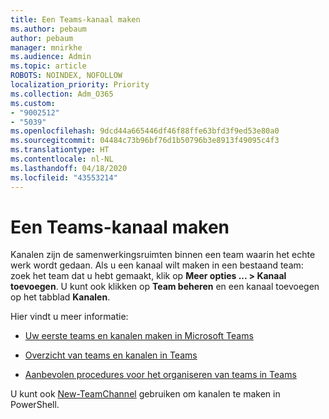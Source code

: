 ```yaml
---
title: Een Teams-kanaal maken
ms.author: pebaum
author: pebaum
manager: mnirkhe
ms.audience: Admin
ms.topic: article
ROBOTS: NOINDEX, NOFOLLOW
localization_priority: Priority
ms.collection: Adm_O365
ms.custom:
- "9002512"
- "5039"
ms.openlocfilehash: 9dcd44a665446df46f88ffe63bfd3f9ed53e80a0
ms.sourcegitcommit: 04484c73b96bf76d1b50796b3e8913f49095c4f3
ms.translationtype: HT
ms.contentlocale: nl-NL
ms.lasthandoff: 04/18/2020
ms.locfileid: "43553214"
---
```

# <a name="create-a-teams-channel"></a>Een Teams-kanaal maken

Kanalen zijn de samenwerkingsruimten binnen een team waarin het echte werk wordt gedaan. Als u een kanaal wilt maken in een bestaand team: zoek het team dat u hebt gemaakt, klik op **Meer opties ... > Kanaal toevoegen**. U kunt ook klikken op **Team beheren** en een kanaal toevoegen op het tabblad **Kanalen**.

Hier vindt u meer informatie:

- [Uw eerste teams en kanalen maken in Microsoft Teams](https://docs.microsoft.com/MicrosoftTeams/get-started-with-teams-create-your-first-teams-and-channels)

- [Overzicht van teams en kanalen in Teams](https://docs.microsoft.com/microsoftteams/teams-channels-overview)

- [Aanbevolen procedures voor het organiseren van teams in Teams](https://docs.microsoft.com/MicrosoftTeams/best-practices-organizing)

U kunt ook [New-TeamChannel](https://docs.microsoft.com/powershell/module/teams/new-teamchannel?view=teams-ps) gebruiken om kanalen te maken in PowerShell. 
